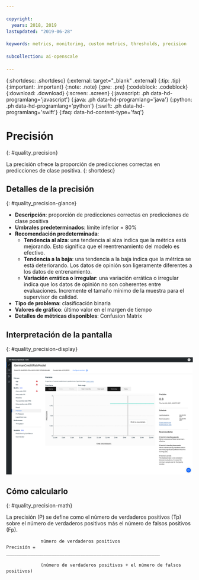 ```yaml
---

copyright:
  years: 2018, 2019
lastupdated: "2019-06-28"

keywords: metrics, monitoring, custom metrics, thresholds, precision

subcollection: ai-openscale

---
```


{:shortdesc: .shortdesc}
{:external: target="_blank" .external}
{:tip: .tip}
{:important: .important}
{:note: .note}
{:pre: .pre}
{:codeblock: .codeblock}
{:download: .download}
{:screen: .screen}
{:javascript: .ph data-hd-programlang='javascript'}
{:java: .ph data-hd-programlang='java'}
{:python: .ph data-hd-programlang='python'}
{:swift: .ph data-hd-programlang='swift'}
{:faq: data-hd-content-type='faq'}

# Precisión
{: #quality_precision}

La precisión ofrece la proporción de predicciones correctas en predicciones de clase positiva.
{: shortdesc}

## Detalles de la precisión
{: #quality_precision-glance}

- **Descripción**: proporción de predicciones correctas en predicciones de clase positiva
- **Umbrales predeterminados**: límite inferior = 80%
- **Recomendación predeterminada**:
   - **Tendencia al alza**: una tendencia al alza indica que la métrica está mejorando. Esto significa que el reentrenamiento del modelo es efectivo.
   - **Tendencia a la baja**: una tendencia a la baja indica que la métrica se está deteriorando. Los datos de opinión son ligeramente diferentes a los datos de entrenamiento.
   - **Variación errática o irregular**: una variación errática o irregular indica que los datos de opinión no son coherentes entre evaluaciones. Incremente el tamaño mínimo de la muestra para el supervisor de calidad.
- **Tipo de problema**: clasificación binaria
- **Valores de gráfico**: último valor en el margen de tiempo
- **Detalles de métricas disponibles**: Confusion Matrix

## Interpretación de la pantalla
{: #quality_precision-display}

![Se muestra el gráfico Precisión.](images/quality-precision.png)

## Cómo calcularlo
{: #quality_precision-math}

La precisión (P) se define como el número de verdaderos positivos (Tp) sobre el número de verdaderos positivos más el número de falsos positivos (Fp).


```
             número de verdaderos positivos
Precisión =  __________________________________________________________

             (número de verdaderos positivos + el número de falsos positivos)
```
